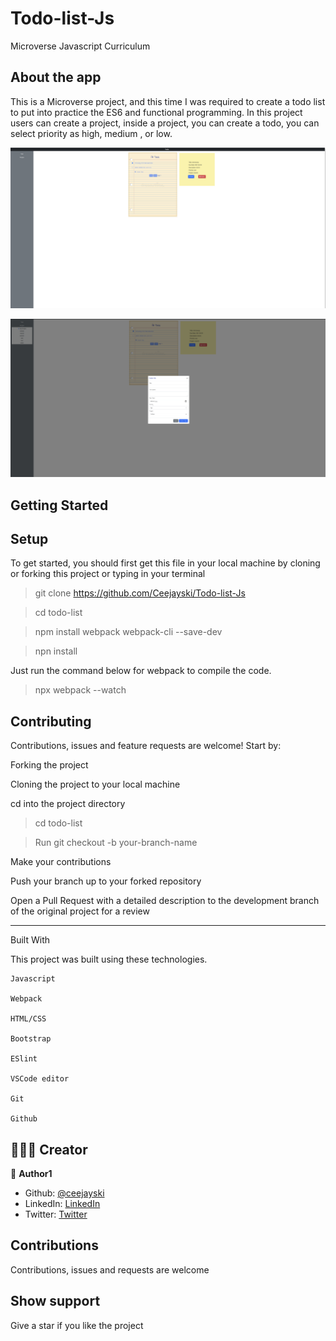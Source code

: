 # Todo-list-Js
Microverse Javascript Curriculum
## About the app

This is a Microverse project, and this time I was required to create a todo list to put into practice the ES6 and functional programming.
In this project users can create a project, inside a project, you can create a todo, you can select priority as high, medium , or low.

![Project titles!](screenshot.png)

![Project and todos!](screenshot2.png)

## Getting Started

## Setup

To get started, you should first get this file in your local machine by cloning or forking this project or typing in your terminal

> git clone https://github.com/Ceejayski/Todo-list-Js

> cd todo-list

> npm install webpack webpack-cli --save-dev

> npn install

Just run the command below for webpack to compile the code.

> npx webpack --watch

## Contributing

Contributions, issues and feature requests are welcome! Start by:

Forking the project

Cloning the project to your local machine

cd into the project directory

> cd todo-list

> Run git checkout -b your-branch-name

Make your contributions

Push your branch up to your forked repository

Open a Pull Request with a detailed description to the development branch of the original project for a review

---

Built With

This project was built using these technologies.

```
Javascript

Webpack

HTML/CSS

Bootstrap

ESlint

VSCode editor

Git

Github
```

## 👨🏿‍💻 Creator

👤 **Author1**

- Github: [@ceejayski](https://github.com/ceejayski)
- LinkedIn: [LinkedIn](https://www.linkedin.com/in/okoli-ceejay/)
- Twitter: [Twitter](https://twitter.com/OkoliChijioke10)



## Contributions

Contributions, issues and requests are welcome

## Show support

Give a star if you like the project
